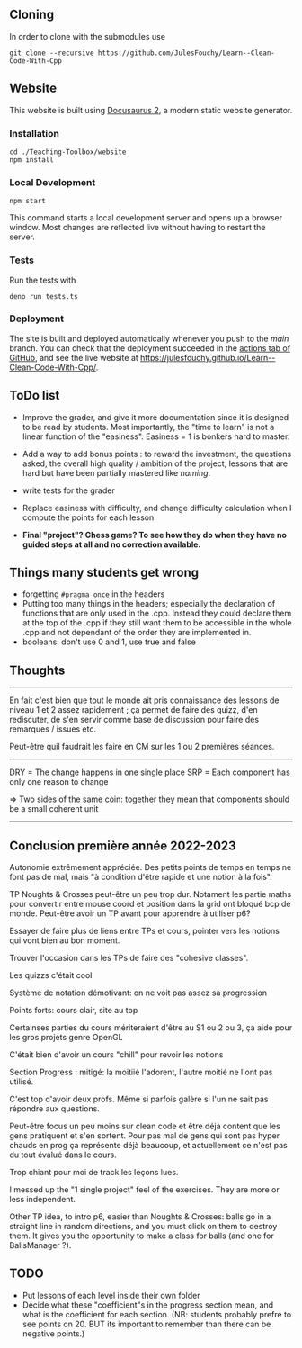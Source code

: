 ## Cloning

In order to clone with the submodules use
```console
git clone --recursive https://github.com/JulesFouchy/Learn--Clean-Code-With-Cpp
```

## Website

This website is built using [Docusaurus 2](https://docusaurus.io/), a modern static website generator.

### Installation

```console
cd ./Teaching-Toolbox/website
npm install
```

### Local Development

```console
npm start
```

This command starts a local development server and opens up a browser window. Most changes are reflected live without having to restart the server.

### Tests

Run the tests with

```console
deno run tests.ts
```

### Deployment

The site is built and deployed automatically whenever you push to the *main* branch.
You can check that the deployment succeeded in the [actions tab of GitHub](https://github.com/JulesFouchy/Learn--Clean-Code-With-Cpp/actions), and see the live website at https://julesfouchy.github.io/Learn--Clean-Code-With-Cpp/.

## ToDo list

- Improve the grader, and give it more documentation since it is designed to be read by students. Most importantly, the "time to learn" is not a linear function of the "easiness". Easiness = 1 is bonkers hard to master.

- Add a way to add bonus points : to reward the investment, the questions asked, the overall high quality / ambition of the project, lessons that are hard but have been partially mastered like *naming*.

- write tests for the grader
- Replace easiness with difficulty, and change difficulty calculation when I compute the points for each lesson

- **Final "project"? Chess game? To see how they do when they have no guided steps at all and no correction available.**

## Things many students get wrong

- forgetting `#pragma once` in the headers
- Putting too many things in the headers; especially the declaration of functions that are only used in the .cpp. Instead they could declare them at the top of the .cpp if they still want them to be accessible in the whole .cpp and not dependant of the order they are implemented in.
- booleans: don't use 0 and 1, use true and false

## Thoughts

---

En fait c'est bien que tout le monde ait pris connaissance des lessons de niveau 1 et 2 assez rapidement ; ça permet de faire des quizz, d'en rediscuter, de s'en servir comme base de discussion pour faire des remarques / issues etc.

Peut-être quil faudrait les faire en CM sur les 1 ou 2 premières séances.

---
DRY = The change happens in one single place
SRP = Each component has only one reason to change

=> Two sides of the same coin: together they mean that components should be a small coherent unit

---

## Conclusion première année 2022-2023

Autonomie extrêmement appréciée. Des petits points de temps en temps ne font pas de mal, mais "à condition d'être rapide et une notion à la fois".

TP Noughts & Crosses peut-être un peu trop dur. Notament les partie maths pour convertir entre mouse coord et position dans la grid ont bloqué bcp de monde. Peut-être avoir un TP avant pour apprendre à utiliser p6?

Essayer de faire plus de liens entre TPs et cours, pointer vers les notions qui vont bien au bon moment.

Trouver l'occasion dans les TPs de faire des "cohesive classes".

Les quizzs c'était cool

Système de notation démotivant: on ne voit pas assez sa progression

Points forts: cours clair, site au top

Certainses parties du cours mériteraient d'être au S1 ou 2 ou 3, ça aide pour les gros projets genre OpenGL

C'était bien d'avoir un cours "chill" pour revoir les notions

Section Progress : mitigé: la moitiié l'adorent, l'autre moitié ne l'ont pas utilisé. 

C'est top d'avoir deux profs. Même si parfois galère si l'un ne sait pas répondre aux questions.

Peut-être focus un peu moins sur clean code et être déjà content que les gens pratiquent et s'en sortent. Pour pas mal de gens qui sont pas hyper chauds en prog ça représente déjà beaucoup, et actuellement ce n'est pas du tout évalué dans le cours.

Trop chiant pour moi de track les leçons lues.

I messed up the "1 single project" feel of the exercises. They are more or less independent.


Other TP idea, to intro p6, easier than Noughts & Crosses: balls go in a straight line in random directions, and you must click on them to destroy them. It gives you the opportunity to make a class for balls (and one for BallsManager ?).

## TODO

- Put lessons of each level inside their own folder
- Decide what these "coefficient"s in the progress section mean, and what is the coefficient for each section. (NB: students probably prefre to see points on 20. BUT its important to remember than there can be negative points.)